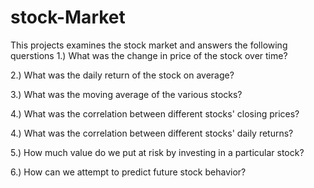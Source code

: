 # stock-Market
This projects examines the stock market and answers the following querstions
1.) What was the change in price of the stock over time?

2.) What was the daily return of the stock on average?

3.) What was the moving average of the various stocks?

4.) What was the correlation between different stocks' closing prices?

4.) What was the correlation between different stocks' daily returns?

5.) How much value do we put at risk by investing in a particular stock?

6.) How can we attempt to predict future stock behavior?
